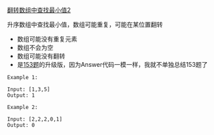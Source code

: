 [翻转数组中查找最小值2](https://leetcode.com/problems/find-minimum-in-rotated-sorted-array-ii/)

升序数组中查找最小值，数组可能重复，可能在某位置翻转

+ 数组可能没有重复元素
+ 数组不会为空
+ 数组可能没有翻转
+ 是[153题](https://leetcode.com/problems/find-minimum-in-rotated-sorted-array/)的升级版，因为Answer代码一模一样，我就不单独总结153题了

```
Example 1:

Input: [1,3,5]
Output: 1

Example 2:

Input: [2,2,2,0,1]
Output: 0
```